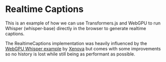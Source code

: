 # Realtime Captions
This is an example of how we can use Transformers.js and WebGPU to run Whisper (whisper-base) directly in the browser to generate realtime captions.  

The RealtimeCaptions implementation was heavily influenced by the [WebGPU Whisper example](https://github.com/xenova/transformers.js/tree/v3/examples/webgpu-whisper) by [Xenova](https://github.com/xenova/) but comes with some improvements so no history is lost while still being as performant as possible.